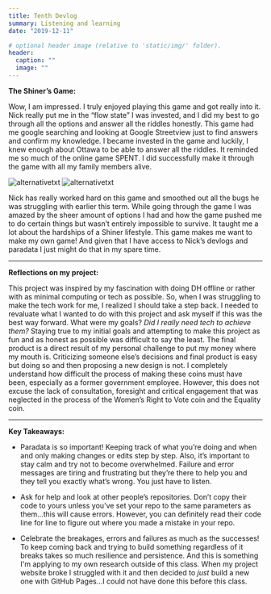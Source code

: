 ```yaml
---
title: Tenth Devlog
summary: Listening and learning
date: "2019-12-11"

# optional header image (relative to 'static/img/' folder).
header:
  caption: ""
  image: ""
---
```


**The Shiner’s Game:**

Wow, I am impressed. I truly enjoyed playing this game and got really into it. Nick really put me in the “flow state” I was invested, and I did my best to go through all the options and answer all the riddles honestly.
This game had me google searching and looking at Google Streetview just to find answers and confirm my knowledge. I became invested in the game and luckily, I knew enough about Ottawa to be able to answer all the riddles. It reminded me so much of the online game SPENT. I did successfully make it through the game with all my family members alive.

![alternativetxt](/img/Screenshot-870.png)    ![alternativetxt](/img/Screenshot-871.png)

Nick has really worked hard on this game and smoothed out all the bugs he was struggling with earlier this term. While going through the game I was amazed by the sheer amount of options I had and how the game pushed me to do certain things but wasn’t entirely impossible to survive. It taught me a lot about the hardships of a Shiner lifestyle. 
This game makes me want to make my own game! And given that I have access to Nick’s devlogs and paradata I just might do that in my spare time.

****

**Reflections on my project:**

This project was inspired by my fascination with doing DH offline or rather with as minimal computing or tech as possible. So, when I was struggling to make the tech work for me, I realized I should take a step back. I needed to revaluate what I wanted to do with this project and ask myself if this was the best way forward. What were my goals? 
*Did I really need tech to achieve them?* 
Staying true to my initial goals and attempting to make this project as fun and as honest as possible was difficult to say the least. The final product is a direct result of my personal challenge to put my money where my mouth is. Criticizing someone else’s decisions and final product is easy but doing so and then proposing a new design is not. I completely understand how difficult the process of making these coins must have been, especially as a former government employee. However, this does not excuse the lack of consultation, foresight and critical engagement that was neglected in the process of the Women’s Right to Vote coin and the Equality coin.

****

**Key Takeaways:**

- Paradata is so important! Keeping track of what you’re doing and when and only making changes or edits step by step. Also, it’s important to stay calm and try not to become overwhelmed. Failure and error messages are tiring and frustrating but they’re there to help you and they tell you exactly what’s wrong. You just have to listen.

- Ask for help and look at other people’s repositories. Don’t copy their code to yours unless you’ve set your repo to the same parameters as them…this will cause errors. However, you can definitely read their code line for line to figure out where you made a mistake in your repo.

- Celebrate the breakages, errors and failures as much as the successes! To keep coming back and trying to build something regardless of it breaks takes so much resilience and persistence. And this is something I'm applying to my own research outside of this class. When my project website broke I struggled with it and then decided to *just* build a new one with GitHub Pages...I could not have done this before this class. 
